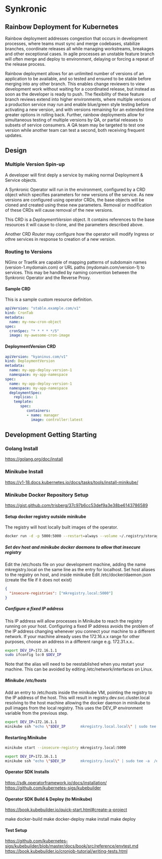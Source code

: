 # Synkronic 
## Rainbow Deployment for Kubernetes 

Rainbow deployment addresses congestion that occurs in development processes, where teams must sync and merge codebases, stabilize branches, coordinate releases all while managing workstreams, breakages and other exceptional cases.  In agile processes an unstable feature branch will often merge and deploy to environment, delaying or forcing a repeat of the release process.  

Rainbow deployment allows for an unlimited number of versions of an application to be available, and so tested and ensured to be stable before merging into any other branch.  This enables change reviewers to view development work without waiting for a coordinated release, but instead as soon as the developer is ready to push.  The flexibility of these feature branch reviews extend into higher environments, where multiple versions of a production service may run and enable blue/green style testing before activating a new version, and with versions remaining for an extended time greater options in rolling back.  Further, rainbow deployments allow for simultaneous testing of multiple versions by QA, or partial releases to subsets of service consumers.  A QA team may be targeted to test one version while another team can test a second, both receiving frequent updates.  

## Design

### Multiple Version Spin-up
A developer will first deply a service by making normal Deployment & Service objects.

A Synkronic Operator will run in the environment, configured by a CRD object which specifies parameters for new versions of the service.  As new versions are configured using operator CRDs, the base objects will be cloned and created using these new parameters.  Removal or modification of these CRDs will cause removal of the new versions.  

This CRD is a *DeploymentVersion* object.  It contains references to the base resources it will cause to clone, and the parameters described above.  

Another CRD *Router* may configure how the operator will modify Ingress or othre services in response to creation of a new version.  

### Routing to Versions
NGinx or Traefik are capable of mapping patterns of subdomain names (version-1.mydomain.com) or URL paths (mydomain.com/version-1) to services.  This may be handled by naming convention between the Synkronic Operator and the Reverse Proxy.  


#### Sample CRD
This is a sample custom resource definition.  

```yaml
apiVersion: "stable.example.com/v1"
kind: CronTab
metadata:
  name: my-new-cron-object
spec:
  cronSpec: "* * * * */5"
  image: my-awesome-cron-image
```

#### DeploymentVersion CRD
```yaml
apiVersion: "kyaninus.com/v1"
kind: DeploymentVersion
metadata:
  name: my-app-deploy-version-1
  namespace: my-app-namespace
spec:
  name: my-app-deploy-version-1
  namespace: my-app-namespace
  deploymentSpec:
    replicas: 1
    template:
       spec:
          containers:
          - name: manager
            image: controller:latest
```



## Development Getting Starting  

### Golang Install
https://golang.org/doc/install

### Minikube Install 
https://v1-18.docs.kubernetes.io/docs/tasks/tools/install-minikube/

### Minikube Docker Repository Setup

https://gist.github.com/trisberg/37c97b6cc53def9a3e38be6143786589

#### Setup docker registry outside minikube

The registry will host locally built images of the operator.
```bash
docker run -d -p 5000:5000 --restart=always --volume ~/.registry/storage:/var/lib/registry registry:2
```

##### Set dev host and minikube docker daemons to allow that insecure registry 

Edit the /etc/hosts file on your development machine, adding the name mkregistry.local on the same line as the entry for localhost.
Set host aliases to the registry on host, and inside minikube
Edit /etc/docker/daemon.json (create the file if it does not exist)
```json
{
  "insecure-registries": ["mkregistry.local:5000"]
}
```

##### Configure a fixed IP address

This IP address will allow processes in Minikube to reach the registry running on your host. Configuring a fixed IP address avoids the problem of the IP address changing whenever you connect your machine to a different network. If your machine already uses the 172.16.x.x range for other purposes, choose an address in a different range e.g. 172.31.x.x..

```bash
export DEV_IP=172.16.1.1
sudo ifconfig lo:0 $DEV_IP
```

Note that the alias will need to be reestablished when you restart your machine. This can be avoided by editing /etc/network/interfaces on Linux.
 
##### Minikube /etc/hosts

Add an entry to /etc/hosts inside the minikube VM, pointing the registry to the IP address of the host. This will result in registry.dev.svc.cluster.local resolving to the host machine allowing the docker daemon in minikube to pull images from the local registry. This uses the DEV_IP environment variable from the previous step.

```bash
export DEV_IP=172.16.1.1
minikube ssh "echo \"$DEV_IP       mkregistry.local.local\" | sudo tee -a  /etc/hosts"
```

#### Restarting Minikube
```bash
minikube start --insecure-registry mkregistry.local:5000

export DEV_IP=172.16.1.1
minikube ssh "echo \"$DEV_IP       mkregistry.local\" | sudo tee -a  /etc/hosts"
```

#### Operator SDK Installs
https://sdk.operatorframework.io/docs/installation/
https://github.com/kubernetes-sigs/kubebuilder

#### Operator SDK Build & Deploy (to Minikube)
https://book.kubebuilder.io/quick-start.html#create-a-project

make docker-build
make docker-deploy
make install
make deploy

#### Test Setup
https://github.com/kubernetes-sigs/kubebuilder/blob/master/docs/book/src/reference/envtest.md
https://book.kubebuilder.io/cronjob-tutorial/writing-tests.html


